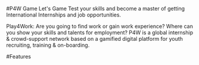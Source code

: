 #P4W Game
Let's Game Test your skills and become a master of getting International Internships and job opportunities.

Play4Work: Are you going to find work or gain work experience? Where can you show your skills and talents for employment? P4W is a global internship & crowd-support network based on a gamified digital platform for youth recruiting, training & on-boarding.

#Features
